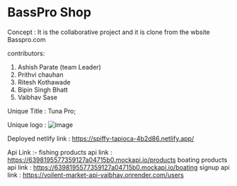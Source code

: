 # BassPro Shop

Concept :  It is the collaborative project and it is clone from the wbsite Basspro.com 

contributors:
1. Ashish Parate (team Leader)
2. Prithvi chauhan
3. Ritesh Kothawade
4. Bipin Singh Bhatt
5. Vaibhav Sase

Unique Title : Tuna Pro;

Unique logo : 
![image](https://user-images.githubusercontent.com/104496571/213979980-f155d804-9c17-4e4e-b845-521a96b4519e.png)

Deployed netlify link : https://spiffy-tapioca-4b2d86.netlify.app/ 

Api Link :-
fishing products api link : https://6398195577359127a04715b0.mockapi.io/products
boating products api link : https://6398195577359127a04715b0.mockapi.io/boating
signup api link : https://voilent-market-api-vaibhav.onrender.com/users
